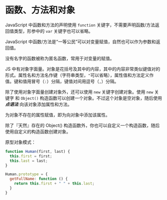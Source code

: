 # 函数、方法和对象

JavaScript 中函数和方法的声明使用 `function` 关键字，不需要声明函数/方法返回值类型，形参中的 `var` 关键字也可以省略。

JavaScript 中函数/方法是“一等公民”可以对变量赋值，自然也可以作为参数和返回值。

没有名字的函数被称为匿名函数，常用于对变量的赋值。

JS 中有对象字面量。对象是花括号及其中的内容，其中的内容非常类似键值对的形式。属性名和方法名作键（字符串类型，`"`可以省略），属性值和方法定义作值。键和值用冒号（`:`）分隔，键值对间用逗号（`,`）分隔。

除了使用对象字面量创建对象外，还可以使用 `new` 关键字创建对象。使用 `new` 关键字 和 `Object()` 构造函数可以创建一个对象。不过这个对象是空对象，随后使用 ***点语法*** 向该对象添加属性和方法。

为对象不存在的属性赋值，即为向对象中添加该属性。

除了『天然』存在的 Object() 构造函数外，你也可以自定义一个构造函数，随后使用自定义的构造函数创建对象。

原型对象模式：

```javascript
function Human(first, last) {
  this.first = first;
  this.last = last;
}

Human.prototype = {
  getFullName: function () {
    return this.first + " " + this.last;
  }
}
```
